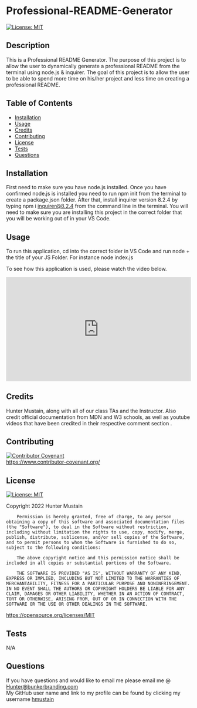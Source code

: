 # Professional-README-Generator
[![License: MIT](https://img.shields.io/badge/License-MIT-yellow.svg)](https://opensource.org/licenses/MIT)
        

## Description
This is a Professional README Generator. The purpose of this project is to allow the user to dynamically generate a professional README from the terminal using node.js & inquirer. The goal of this project is to allow the user to be able to spend more time on his/her project and less time on creating a professional README.

## Table of Contents

- [Installation](#installation)
- [Usage](#usage)
- [Credits](#credits)
- [Contributing](#contributing)
- [License](#license)
- [Tests](#tests)
- [Questions](#questions)

## Installation
First need to make sure you have node.js installed. Once you have confirmed node.js is installed you need to run npm init from the terminal to create a package.json folder. After that, install inquirer version 8.2.4 by typing npm i inquirer@8.2.4 from the command line in the terminal. You will need to make sure you are installing this project in the correct folder that you will be working out of in your VS Code.

## Usage
To run this application, cd into the correct folder in VS Code and run node + the title of your JS Folder. For instance node index.js

To see how this application is used, please watch the video below.
<div style="position: relative; padding-bottom: 56.25%; height: 0;"><iframe src="https://www.loom.com/embed/23dd3c87a0af458f82db92a38b0fbe56" frameborder="0" webkitallowfullscreen mozallowfullscreen allowfullscreen style="position: absolute; top: 0; left: 0; width: 100%; height: 100%;"></iframe></div>

## Credits
Hunter Mustain, along with all of our class TAs and the Instructor. Also credit official documentation from MDN and W3 schools, as well as youtube videos that have been credited in their respective comment section .

## Contributing
[![Contributor Covenant](https://img.shields.io/badge/Contributor%20Covenant-2.1-4baaaa.svg)](code_of_conduct.md) <br>
https://www.contributor-covenant.org/

## License
[![License: MIT](https://img.shields.io/badge/License-MIT-yellow.svg)](https://opensource.org/licenses/MIT)
        
Copyright 2022 Hunter Mustain

        Permission is hereby granted, free of charge, to any person obtaining a copy of this software and associated documentation files (the "Software"), to deal in the Software without restriction, including without limitation the rights to use, copy, modify, merge, publish, distribute, sublicense, and/or sell copies of the Software, and to permit persons to whom the Software is furnished to do so, subject to the following conditions:
        
        The above copyright notice and this permission notice shall be included in all copies or substantial portions of the Software.
        
        THE SOFTWARE IS PROVIDED "AS IS", WITHOUT WARRANTY OF ANY KIND, EXPRESS OR IMPLIED, INCLUDING BUT NOT LIMITED TO THE WARRANTIES OF MERCHANTABILITY, FITNESS FOR A PARTICULAR PURPOSE AND NONINFRINGEMENT. IN NO EVENT SHALL THE AUTHORS OR COPYRIGHT HOLDERS BE LIABLE FOR ANY CLAIM, DAMAGES OR OTHER LIABILITY, WHETHER IN AN ACTION OF CONTRACT, TORT OR OTHERWISE, ARISING FROM, OUT OF OR IN CONNECTION WITH THE SOFTWARE OR THE USE OR OTHER DEALINGS IN THE SOFTWARE.
https://opensource.org/licenses/MIT
        

## Tests
N/A

## Questions
If you have questions and would like to email me please email me @ Hunter@bunkerbranding.com <br>
My GitHub user name and link to my profile can be found by clicking my username <a href="https://github.com/hmustain?tab=repositories">hmustain</a>

